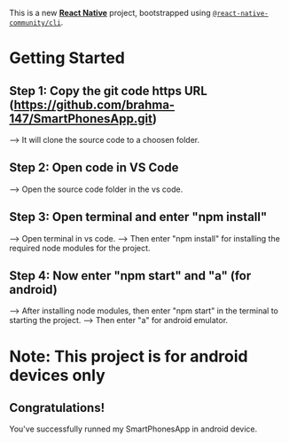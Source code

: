 This is a new [**React Native**](https://reactnative.dev) project, bootstrapped using [`@react-native-community/cli`](https://github.com/react-native-community/cli).

# Getting Started

## Step 1: Copy the git code https URL (https://github.com/brahma-147/SmartPhonesApp.git)
--> It will clone the source code to a choosen folder.

## Step 2: Open code in VS Code
--> Open the source code folder in the vs code.

## Step 3: Open terminal and enter "npm install"
--> Open terminal in vs code.
--> Then enter "npm install" for installing the required node modules for the project.

## Step 4: Now enter "npm start" and "a" (for android)
--> After installing node modules, then enter "npm start" in the terminal to starting the project.
--> Then enter "a" for android emulator.

# Note: This project is for android devices only

## Congratulations!

You've successfully runned my SmartPhonesApp in android device.
